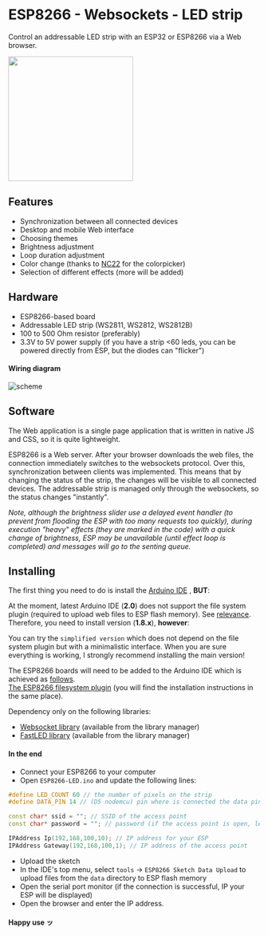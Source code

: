 # ESP8266 - Websockets - LED strip

Control an addressable LED strip with an ESP32 or ESP8266 via a Web browser.

<img src="images/mobile-app.jpg" width="250">

## Features
* Synchronization between all connected devices
* Desktop and mobile Web interface
* Сhoosing themes
* Brightness adjustment
* Loop duration adjustment
* Color change (thanks to [NC22](https://github.com/NC22/HTML5-Color-Picker) for the colorpicker)
* Selection of different effects (more will be added)

## Hardware
* ESP8266-based board
* Addressable LED strip (WS2811, WS2812, WS2812B)
* 100 to 500 Ohm resistor (preferably)
* 3.3V to 5V power supply (if you have a strip <60 leds, you can be powered directly from ESP, but the diodes can "flicker")

#### Wiring diagram
![scheme](images/wiring-diagram.jpg)

## Software
The Web application is a single page application that is written in native JS and CSS, so it is quite lightweight.

ESP8266 is a Web server. After your browser downloads the web files, the connection immediately switches to the websockets protocol. Over this, synchronization between clients was implemented. This means that by changing the status of the strip, the changes will be visible to all connected devices. The addressable strip is managed only through the websockets, so the status changes "instantly".

*Note, although the brightness slider use a delayed event handler (to prevent from flooding the ESP with too many requests too quickly), during execution "heavy" effects (they are marked in the code) with a quick change of brightness, ESP may be unavailable (until effect loop is completed) and messages will go to the senting queue.*
## Installing
The first thing you need to do is install the [Arduino IDE](https://www.arduino.cc/en/software) , **BUT**:

At the moment, latest Arduino IDE (**2.0**) does not support the file system plugin (required to upload web files to ESP flash memory). See [relevance](https://github.com/arduino/arduino-ide/issues/58).\
Therefore, you need to install version (**1.8.x**), **however**:

You can try the `simplified version` which does not depend on the file system plugin but with a minimalistic interface. When you are sure everything is working, I strongly recommend installing the main version!

The ESP8266 boards will need to be added to the Arduino IDE which is achieved as [follows](https://github.com/esp8266/Arduino).\
[The ESP8266 filesystem plugin](https://github.com/esp8266/arduino-esp8266fs-plugin) (you will find the installation instructions in the same place).

Dependency only on the following libraries:
* [Websocket library](https://github.com/Links2004/arduinoWebSockets) (available from the library manager)
* [FastLED library](https://github.com/FastLED/FastLED) (available from the library manager)
#### In the end
* Connect your ESP8266 to your computer
* Open `ESP8266-LED.ino` and update the following lines:
```c++
#define LED_COUNT 60 // the number of pixels on the strip
#define DATA_PIN 14 // (D5 nodemcu) pin where is connected the data pin

const char* ssid = ""; // SSID of the access point
const char* password = ""; // password (if the access point is open, leave it empty)

IPAddress Ip(192,168,100,10); // IP address for your ESP
IPAddress Gateway(192,168,100,1); // IP address of the access point
```
* Upload the sketch
* In the IDE's top menu, select `tools` -> `ESP8266 Sketch Data Upload` to upload files from the `data` directory to ESP flash memory
* Open the serial port monitor (if the connection is successful, IP your ESP will be displayed)
* Open the browser and enter the IP address.
#### Happy use ッ
